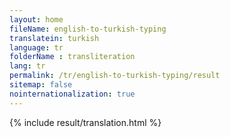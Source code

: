 ```yaml
--- 
layout: home 
fileName: english-to-turkish-typing
translatein: turkish
language: tr
folderName : transliteration
lang: tr
permalink: /tr/english-to-turkish-typing/result
sitemap: false
nointernationalization: true
---
```

{% include result/translation.html %}

<script src="/js/result/translator.js" data-foldername="{{page.folderName}}" data-lang="{{page.lang}}"></script>